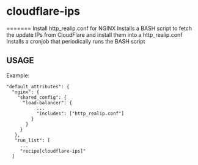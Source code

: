 # cloudflare-ips
=======
Install http_realip.conf for NGINX
Installs a BASH script to fetch the update IPs from CloudFlare and install them
into a http_realip.conf
Installs a cronjob that periodically runs the BASH script

## USAGE
Example:
```
"default_attributes": {
  "nginx": {
    "shared_config": {
      "load-balancer": {
           ...
           "includes": ["http_realip.conf"]
         }
       }
     }
   },
   "run_list": [
     ...
     "recipe[cloudflare-ips]"
  ]
```
